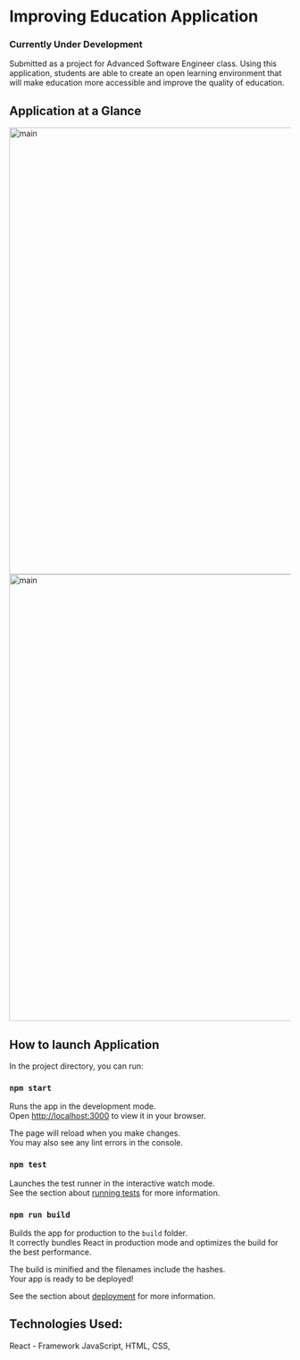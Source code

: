 # Improving Education Application

### Currently Under Development

Submitted as a project for Advanced Software Engineer class. Using this application, students are able to create an open learning environment that will make education more accessible and improve the quality of education. 

## Application at a Glance 


<img width="800" alt="main" src="https://user-images.githubusercontent.com/67939160/213975960-61cc5d8d-f4c5-40ca-bfbf-2ccd7e7996cf.png">

<img width="800" alt="main" src="https://user-images.githubusercontent.com/67939160/213976108-0e8d7cbe-6020-45aa-b0f3-cda952a27aba.png">

## How to launch Application

In the project directory, you can run:

### `npm start`

Runs the app in the development mode.\
Open [http://localhost:3000](http://localhost:3000) to view it in your browser.

The page will reload when you make changes.\
You may also see any lint errors in the console.

### `npm test`

Launches the test runner in the interactive watch mode.\
See the section about [running tests](https://facebook.github.io/create-react-app/docs/running-tests) for more information.

### `npm run build`

Builds the app for production to the `build` folder.\
It correctly bundles React in production mode and optimizes the build for the best performance.

The build is minified and the filenames include the hashes.\
Your app is ready to be deployed!

See the section about [deployment](https://facebook.github.io/create-react-app/docs/deployment) for more information.

## Technologies Used: 

React - Framework 
JavaScript, HTML, CSS, 
